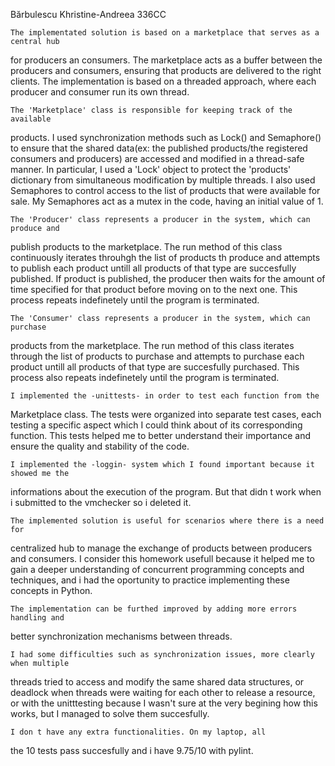Bărbulescu Khristine-Andreea
336CC

    The implementated solution is based on a marketplace that serves as a central hub
for producers an consumers. The marketplace acts as a buffer between the producers 
and consumers, ensuring that products are delivered to the right clients.
    The implementation is based on a threaded approach, where each producer and
consumer run its own thread. 

    The 'Marketplace' class is responsible for keeping track of the available
products. I used synchronization methods such as Lock() and Semaphore() to ensure
that the shared data(ex: the published products/the registered consumers and
producers) are accessed and modified in a thread-safe manner. 
In particular, I used a 'Lock' object to protect the 'products' dictionary from
simultaneous modification by multiple threads. I also used Semaphores to control
access to the list of products that were available for sale. My Semaphores act
as a mutex in the code, having an initial value of 1. 

    The 'Producer' class represents a producer in the system, which can produce and
publish products to the marketplace. The run method of this class continuously iterates 
throuhgh the list of products th produce and attempts to publish each product
untill all products of that type are succesfully published. If  product is published,
the producer then waits for the amount of time specified for that product before
moving on to the next one. This process repeats indefinetely until the program is terminated.

    The 'Consumer' class represents a producer in the system, which can purchase
products from the marketplace. The run method of this class iterates through the list 
of products to purchase and attempts to purchase each product untill all products of that 
type are succesfully purchased. This process also repeats indefinetely until the program is terminated.

    I implemented the -unittests- in order to test each function from the
Marketplace class. The tests were organized into separate test cases, each testing
a specific aspect which I could think about of its corresponding function. This 
tests helped me to better understand their importance and ensure the quality and
stability of the code.

    I implemented the -loggin- system which I found important because it showed me the
informations about the execution of the program. But that didn t work when i submitted to
the vmchecker so i deleted it.

    The implemented solution is useful for scenarios where there is a need for
centralized hub to manage the exchange of products between producers and consumers.
    I consider this homework usefull because it helped me to gain a deeper
understanding of concurrent programming concepts and techniques, and i had the
oportunity to practice implementing these concepts in Python. 

    The implementation can be furthed improved by adding more errors handling and
better synchronization mechanisms between threads.   

    I had some difficulties such as synchronization issues, more clearly when multiple
threads tried to access and modify the same shared data structures, or deadlock when 
threads were waiting for each other to release a resource, or with the unitttesting
because I wasn't sure at the very begining how this works, but I managed to solve them succesfully. 

    I don t have any extra functionalities. On my laptop, all 
the 10 tests pass succesfully and i have 9.75/10 with pylint.
